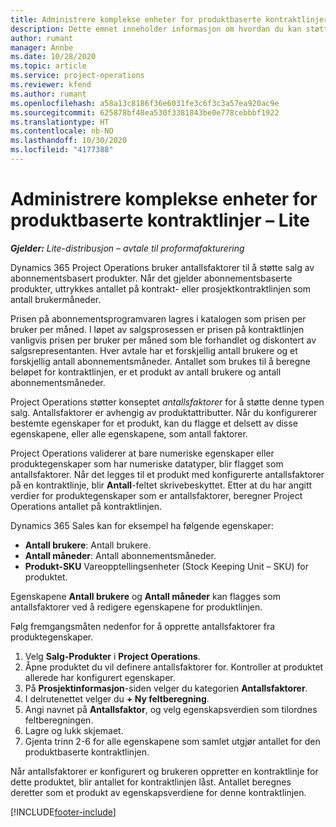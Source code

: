 ```yaml
---
title: Administrere komplekse enheter for produktbaserte kontraktlinjer – Lite
description: Dette emnet inneholder informasjon om hvordan du kan støtte salg av abonnementsbaserte produkter.
author: rumant
manager: Annbe
ms.date: 10/28/2020
ms.topic: article
ms.service: project-operations
ms.reviewer: kfend
ms.author: rumant
ms.openlocfilehash: a58a13c8186f36e6031fe3c6f3c3a57ea920ac9e
ms.sourcegitcommit: 625878bf48ea530f3381843be0e778cebbbf1922
ms.translationtype: HT
ms.contentlocale: nb-NO
ms.lasthandoff: 10/30/2020
ms.locfileid: "4177388"
---
```

# <a name="manage-complex-units-for-product-based-contract-lines---lite"></a>Administrere komplekse enheter for produktbaserte kontraktlinjer – Lite

_**Gjelder:** Lite-distribusjon – avtale til proformafakturering_

Dynamics 365 Project Operations bruker antallsfaktorer til å støtte salg av abonnementsbasert produkter. Når det gjelder abonnementsbaserte produkter, uttrykkes antallet på kontrakt- eller prosjektkontraktlinjen som antall brukermåneder.

Prisen på abonnementsprogramvaren lagres i katalogen som prisen per bruker per måned. I løpet av salgsprosessen er prisen på kontraktlinjen vanligvis prisen per bruker per måned som ble forhandlet og diskontert av salgsrepresentanten. Hver avtale har et forskjellig antall brukere og et forskjellig antall abonnementsmåneder. Antallet som brukes til å beregne beløpet for kontraktlinjen, er et produkt av antall brukere og antall abonnementsmåneder.

Project Operations støtter konseptet *antallsfaktorer* for å støtte denne typen salg. Antallsfaktorer er avhengig av produktattributter. Når du konfigurerer bestemte egenskaper for et produkt, kan du flagge et delsett av disse egenskapene, eller alle egenskapene, som antall faktorer.

Project Operations validerer at bare numeriske egenskaper eller produktegenskaper som har numeriske datatyper, blir flagget som antallsfaktorer. Når det legges til et produkt med konfigurerte antallsfaktorer på en kontraktlinje, blir **Antall**-feltet skrivebeskyttet. Etter at du har angitt verdier for produktegenskaper som er antallsfaktorer, beregner Project Operations antallet på kontraktlinjen.

Dynamics 365 Sales kan for eksempel ha følgende egenskaper:

- **Antall brukere**: Antall brukere.
- **Antall måneder**: Antall abonnementsmåneder.
- **Produkt-SKU** Vareopptellingsenheter (Stock Keeping Unit – SKU) for produktet.

Egenskapene **Antall brukere** og **Antall måneder** kan flagges som antallsfaktorer ved å redigere egenskapene for produktlinjen.

Følg fremgangsmåten nedenfor for å opprette antallsfaktorer fra produktegenskaper.

1. Velg **Salg-Produkter** i **Project Operations**.
2. Åpne produktet du vil definere antallsfaktorer for. Kontroller at produktet allerede har konfigurert egenskaper.
3. På **Prosjektinformasjon**-siden velger du kategorien **Antallsfaktorer**.
4. I delrutenettet velger du **+ Ny feltberegning**.
5. Angi navnet på **Antallsfaktor**, og velg egenskapsverdien som tilordnes feltberegningen.
6. Lagre og lukk skjemaet.
7. Gjenta trinn 2-6 for alle egenskapene som samlet utgjør antallet for den produktbaserte kontraktlinjen.

Når antallsfaktorer er konfigurert og brukeren oppretter en kontraktlinje for dette produktet, blir antallet for kontraktlinjen låst. Antallet beregnes deretter som et produkt av egenskapsverdiene for denne kontraktlinjen.


[!INCLUDE[footer-include](../../includes/footer-banner.md)]